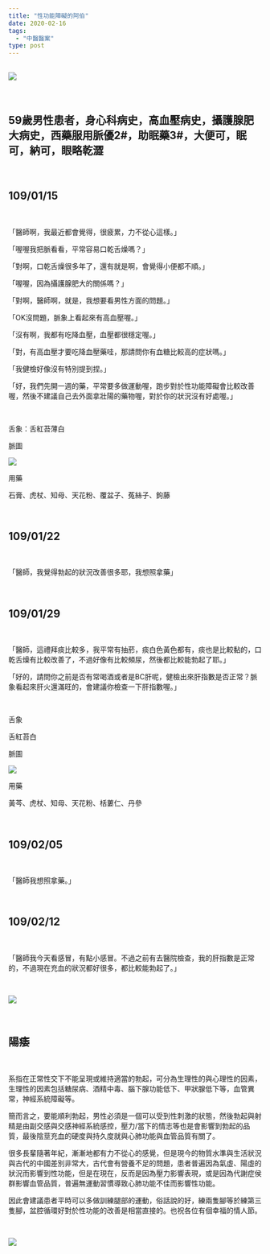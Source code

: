 ```yaml
---
title: "性功能障礙的阿伯"
date: 2020-02-16
tags: 
  - "中醫醫案"
type: post
---
```


## ![](/images/uploads/man-3256751_1280-300x184.jpg)

 

## 59歲男性患者，身心科病史，高血壓病史，攝護腺肥大病史，西藥服用脈優2#，助眠藥3#，大便可，眠可，納可，眼略乾澀

 

## 109/01/15

 

「醫師啊，我最近都會覺得，很疲累，力不從心這樣。」

「喔喔我把脈看看，平常容易口乾舌燥嗎？」

「對啊，口乾舌燥很多年了，還有就是啊，會覺得小便都不順。」

「喔喔，因為攝護腺肥大的關係嗎？」

「對啊，醫師啊，就是，我想要看男性方面的問題。」

「OK沒問題，脈象上看起來有高血壓喔。」

「沒有啊，我都有吃降血壓，血壓都很穩定喔。」

「對，有高血壓才要吃降血壓藥哇，那請問你有血糖比較高的症狀嗎。」

「我健檢好像沒有特別提到捏。」

「好，我們先開一週的藥，平常要多做運動喔，跑步對於性功能障礙會比較改善喔，然後不建議自己去外面拿壯陽的藥物喔，對於你的狀況沒有好處喔。」

 

舌象：舌紅苔薄白

脈圖

![](/images/uploads/537861090115-300x212.png)

用藥

石膏、虎杖、知母、天花粉、覆盆子、菟絲子、鉤藤

 

## 109/01/22

 

「醫師，我覺得勃起的狀況改善很多耶，我想照拿藥」

 

## 109/01/29

 

「醫師，這禮拜痰比較多，我平常有抽菸，痰白色黃色都有，痰也是比較黏的，口乾舌燥有比較改善了，不過好像有比較頻尿，然後都比較能勃起了耶。」

「好的，請問你之前是否有常喝酒或者是BC肝呢，健檢出來肝指數是否正常？脈象看起來肝火還滿旺的，會建議你檢查一下肝指數喔。」

 

舌象

舌紅苔白

脈圖

![](/images/uploads/537861090129-300x212.png)

用藥

黃芩、虎杖、知母、天花粉、栝蔞仁、丹參

 

## 109/02/05

 

「醫師我想照拿藥。」

 

## 109/02/12

 

「醫師我今天看感冒，有點小感冒。不過之前有去醫院檢查，我的肝指數是正常的，不過現在充血的狀況都好很多，都比較能勃起了。」

 

![](/images/uploads/硬阿伯-300x196.jpg)

 

## 陽痿

 

系指在正常性交下不能呈現或維持適當的勃起，可分為生理性的與心理性的因素，生理性的因素包括糖尿病、酒精中毒、腦下腺功能低下、甲狀腺低下等，血管異常，神經系統障礙等。

簡而言之，要能順利勃起，男性必須是一個可以受到性刺激的狀態，然後勃起與射精是由副交感與交感神經系統感控，壓力/當下的情志等也是會影響到勃起的品質，最後陰莖充血的硬度與持久度就與心肺功能與血管品質有關了。

很多長輩隨著年紀，漸漸地都有力不從心的感覺，但是現今的物質水準與生活狀況與古代的中國差別非常大，古代會有營養不足的問題，患者普遍因為氣虛、陽虛的狀況而影響到性功能，但是在現在，反而是因為壓力影響表現，或是因為代謝症侯群影響血管品質，普遍無運動習慣導致心肺功能不佳而影響性功能。

因此會建議患者平時可以多做訓練腿部的運動，俗話說的好，練兩隻腳等於練第三隻腳，盆腔循環好對於性功能的改善是相當直接的。也祝各位有個幸福的情人節。

 

![](/images/uploads/bodybuilder-285x300.jpg)
